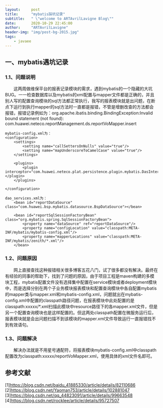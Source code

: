 ```yaml
---
layout:     post
title:      "mybatis踩坑记录"
subtitle:   " \"welcome to ARTAvrilLavigne Blog\""
date:       2020-10-29 22:45:00
author:     "ARTAvrilLavigne"
header-img: "img/post-bg-2015.jpg"
tags:
    - javaee
---
```

## 一、mybatis遇坑记录<br>

### 1.1、问题说明<br>

　　这两周做维保平台的报表记录模块的需求，遇到mybatis的一个隐藏的大坑BUG。一一检查数据库以及mybatis的xml配置与mapper文件都是正确的，并且别人写的配置查询模块的sql方法都正常执行，我写的报表模块就是出问题，在断点下运行到执行mapper的sql方法时一直都是报错，不管是增删改查的方法都会报错，报错记录例如为：org.apache.ibatis.binding.BindingException:Invalid  bound  statement  (not found):  com.huawei.neteco.reportManagement.ds.reportVoMapper.insert<br>

```
mybatis-config.xml为：
<configuration>
    <settings>
        <setting name="callSettersOnNulls" value="true"/>
        <setting name="mapUnderscoreToCamelCase" value="true"/>
    </settings>

    <plugins>
        <plugin interceptor="com.huawei.neteco.plat.persistence.plugin.mybatis.DasInterceptor"></plugin>
    </plugins>

</configuration>

dao_services.xml为：
    <bean id="reportDataSource" class="com.huawei.bsp.mybatis.datasource.BspDataSource"></bean>

    <bean id="reportSqlSessionFactoryBean" class="org.mybatis.spring.SqlSessionFactoryBean">
        <property name="dataSource" ref="reportDataSource"/>
        <property name="configLocation" value="classpath:META-INF/mybatis/mybatis-config.xml"/>
        <property name="mapperLocations" value="classpath:META-INF/mybatis/zenith/*.xml"/>
    </bean>
```

### 1.2、问题原因<br>

　　网上直接查找这种报错相关很多博客五花八门，试了很多都没有解决。最终在有经验的同事的帮助下，找到了问题的原因，由于项目工程是maven构建的多模块工程，mybatis配置文件没有选择集中配置在service模块或者deployment模块中，而是选择分别在两个子业务模块报表模块和配置查询模块中各自配置mybatis的mapper类与mapper.xml和mybatis-config.xml，问题就出在mybatis-config.xml中配置的classpath路径问题，在报表模块中此处配置的是classpath:xxxxx/\*.xml扫描此模块中resource路径下的各mapper.xml文件，但是另一个配置查询模块也是这样配置的。但这两处classpath配置在微服务运行后，报表模块就是会出问题扫描不到该模块的mapper.xml文件导致运行一直报错找不到有效语句。<br>

### 1.3、问题解决<br>

　　解决办法就是不用星号通配符，将报表模块mybatis-config.xml中classpath配置改为classpath:xxxxx/reportVoMapper.xml，使用具体的xml文件名即可。

## 参考文献<br>
[1]https://blog.csdn.net/baidu_41885330/article/details/82110686<br>
[2]https://blog.csdn.net/Yaoman753/article/details/102881047<br>
[3]https://blog.csdn.net/qq_44823091/article/details/99663548<br>
[4]https://blog.csdn.net/rocklee/article/details/95727507<br>
